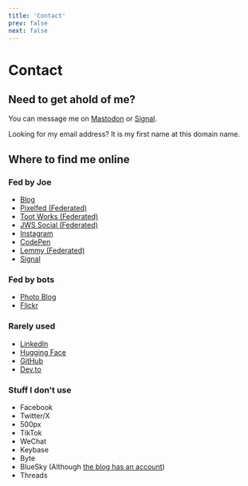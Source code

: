 ```yaml
---
title: 'Contact'
prev: false
next: false
---
```

# Contact

## Need to get ahold of me?

You can message me on [Mastodon](https://toot.works/@joe) or <a rel="me" href="https://signal.me/#eu/wYx/v3zx0aPCt1RvLXBtCTcrKGWK0hJiIw2JpsQatK5UCSN9YMpDurXTeZ11atLj">Signal</a>.  

Looking for my email address?  It is my first name at this domain name.

## Where to find me online

### Fed by Joe

* <a rel="me" href="https://jws.news">Blog</a>
* <a rel="me" href="https://pixelfed.social/i/web/profile/11244">Pixelfed (Federated)</a>
* <a rel="me" href="https://toot.works/@joe">Toot Works (Federated)</a>
* <a rel="me" href="https://jws.social/@joe">JWS Social (Federated)</a>
* <a rel="me" href="https://www.instagram.com/joesteinbring/">Instagram</a>
* <a rel="me" href="https://codepen.io/steinbring">CodePen</a>
* <a rel="me" href="https://midwest.social/u/steinbring">Lemmy (Federated)</a>
* <a rel="me" href="https://signal.me/#eu/wYx/v3zx0aPCt1RvLXBtCTcrKGWK0hJiIw2JpsQatK5UCSN9YMpDurXTeZ11atLj">Signal</a>

### Fed by bots

* <a rel="me" href="https://photos.jws.app">Photo Blog</a>
* <a rel="me" href="https://www.flickr.com/photos/joesteinbring/">Flickr</a>

### Rarely used

* <a rel="me" href="https://www.linkedin.com/in/steinbring/">LinkedIn</a>
* <a rel="me" href="https://huggingface.co/steinbring">Hugging Face</a>
* <a rel="me" href="https://github.com/steinbring/">GitHub</a>
* <a rel="me" href="https://dev.to/steinbring/">Dev.to</a>

### Stuff I don't use

* Facebook
* Twitter/X
* 500px
* TikTok
* WeChat
* Keybase
* Byte
* BlueSky (Although [the blog has an account](https://bsky.app/profile/jws.news))
* Threads
